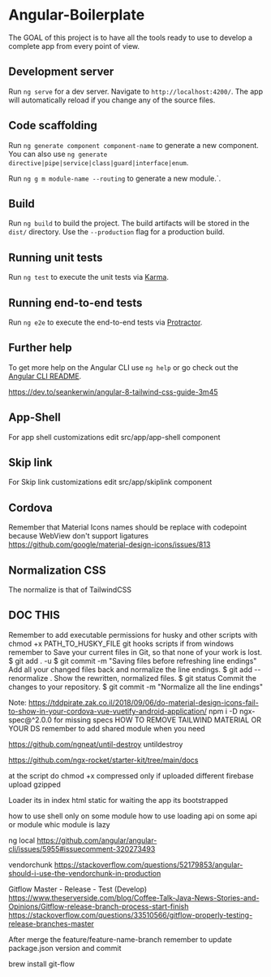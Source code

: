 # Angular-Boilerplate

The GOAL of this project is to have all the tools ready to use to develop a complete app from every point of view.

## Development server

Run `ng serve` for a dev server. Navigate to `http://localhost:4200/`. The app will automatically reload if you change any of the source files.

## Code scaffolding

Run `ng generate component component-name` to generate a new component. You can also use `ng generate directive|pipe|service|class|guard|interface|enum`.

Run `ng g m module-name --routing` to generate a new module.`.

## Build

Run `ng build` to build the project. The build artifacts will be stored in the `dist/` directory. Use the `--production` flag for a production build.

## Running unit tests

Run `ng test` to execute the unit tests via [Karma](https://karma-runner.github.io).

## Running end-to-end tests

Run `ng e2e` to execute the end-to-end tests via [Protractor](http://www.protractortest.org/).

## Further help

To get more help on the Angular CLI use `ng help` or go check out the [Angular CLI README](https://github.com/angular/angular-cli/blob/master/README.md).

https://dev.to/seankerwin/angular-8-tailwind-css-guide-3m45

## App-Shell
For app shell customizations edit src/app/app-shell component

## Skip link
For Skip link customizations edit src/app/skiplink component

## Cordova
Remember that Material Icons names should be replace with codepoint because WebView don't support ligatures https://github.com/google/material-design-icons/issues/813

## Normalization CSS
The normalize is that of TailwindCSS

## DOC THIS
Remember to add executable permissions for husky and other scripts with chmod +x PATH_TO_HUSKY_FILE
git hooks scripts
if from windows remember to
Save your current files in Git, so that none of your work is lost.
$ git add . -u
$ git commit -m "Saving files before refreshing line endings"
Add all your changed files back and normalize the line endings.
$ git add --renormalize .
Show the rewritten, normalized files.
$ git status
Commit the changes to your repository.
$ git commit -m "Normalize all the line endings"

Note: https://tddpirate.zak.co.il/2018/09/06/do-material-design-icons-fail-to-show-in-your-cordova-vue-vuetify-android-application/
npm i -D ngx-spec@^2.0.0 for missing specs
HOW TO REMOVE
TAILWIND
MATERIAL
OR YOUR DS
remember to add shared module when you need

https://github.com/ngneat/until-destroy
untildestroy

https://github.com/ngx-rocket/starter-kit/tree/main/docs

at the script do chmod +x
compressed only if uploaded different firebase upload gzipped

Loader its in index html static for waiting the app its bootstrapped

how to use shell only on some module
how to use loading api on some api or module
whic module is lazy

ng local
https://github.com/angular/angular-cli/issues/5955#issuecomment-320273493


vendorchunk
https://stackoverflow.com/questions/52179853/angular-should-i-use-the-vendorchunk-in-production


Gitflow
Master - Release - Test (Develop)
https://www.theserverside.com/blog/Coffee-Talk-Java-News-Stories-and-Opinions/Gitflow-release-branch-process-start-finish
https://stackoverflow.com/questions/33510566/gitflow-properly-testing-release-branches-master

After merge the feature/feature-name-branch remember to update package.json version and commit

brew install git-flow
